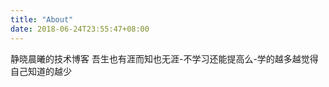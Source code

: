 ```yaml
---
title: "About"
date: 2018-06-24T23:55:47+08:00
---
```


静晓晨曦的技术博客
吾生也有涯而知也无涯-不学习还能提高么-学的越多越觉得自己知道的越少